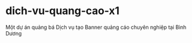 # dich-vu-quang-cao-x1
Một dự án quảng bá Dịch vụ tạo Banner quảng cáo chuyên nghiệp tại Bình Dương
